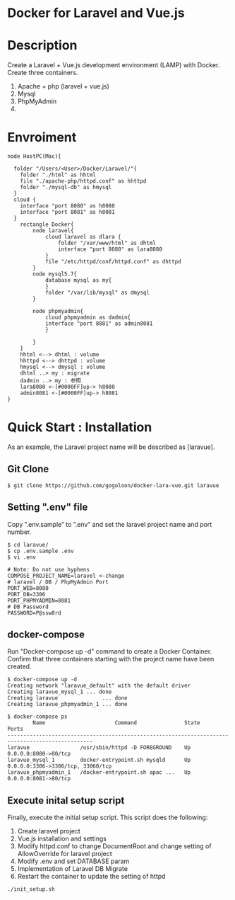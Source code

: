 
# Docker for Laravel and Vue.js

# Description
Create a Laravel + Vue.js development environment (LAMP) with Docker.
Create three containers.
 1. Apache + php (laravel + vue.js)
 1. Mysql
 1. PhpMyAdmin
 2. 
# Envroiment

``` plantuml
node HostPC(Mac){
   
  folder "/Users/<User>/Docker/Laravel/"{
    folder "./html" as hhtml
    file "./apache-php/httpd.conf" as hhttpd
    folder "./mysql-db" as hmysql
  }
  cloud {
    interface "port 8080" as h8080
    interface "port 8081" as h8081
  }
    rectangle Docker{
        node laravel{
            cloud laravel as dlara {
                folder "/var/www/html" as dhtml
                interface "port 8080" as lara8080
            }
            file "/etc/httpd/conf/httpd.conf" as dhttpd
        }
        node mysql5.7{
            database mysql as my{
            }
            folder "/var/lib/mysql" as dmysql
        }

        node phpmyadmin{
            cloud phpmyadmin as dadmin{
            interface "port 8081" as admin8081
            }
            
        }
    }
    hhtml <--> dhtml : volume
    hhttpd <--> dhttpd : volume
    hmysql <--> dmysql : volume
    dhtml ..> my : migrate
    dadmin ..> my : 参照
    lara8080 <-[#0000FF]up-> h8080
    admin8081 <-[#0000FF]up-> h8081
}
```

# Quick Start : Installation

As an example, the Laravel project name will be described as [laravue].

## Git Clone
```
$ git clone https://github.com/gogoloon/docker-lara-vue.git laravue
```

## Setting ".env" file
Copy ”.env.sample” to ”.env” and set the laravel project name and port number.
```
$ cd laravue/
$ cp .env.sample .env
$ vi .env 

# Note: Do not use hyphens
COMPOSE_PROJECT_NAME=laravel <-change
# laravel / DB / PhpMyAdmin Port
PORT_WEB=8080
PORT_DB=3306
PORT_PHPMYADMIN=8081
# DB Password
PASSWORD=P@ssw0rd

```



## docker-compose
Run "Docker-compose up -d" command to create a Docker Container.
Confirm that three containers starting with the project name have been created.
```
$ docker-compose up -d
Creating network "laravue_default" with the default driver
Creating laravue_mysql_1 ... done
Creating laravue              ... done
Creating laravue_phpmyadmin_1 ... done

$ docker-compose ps
        Name                      Command               State                 Ports              
-------------------------------------------------------------------------------------------------
laravue                /usr/sbin/httpd -D FOREGROUND    Up      0.0.0.0:8080->80/tcp             
laravue_mysql_1        docker-entrypoint.sh mysqld      Up      0.0.0.0:3306->3306/tcp, 33060/tcp
laravue_phpmyadmin_1   /docker-entrypoint.sh apac ...   Up      0.0.0.0:8081->80/tcp 
```


## Execute inital setup script

Finally, execute the initial setup script. This script does the following:
 1. Create laravel project
 2. Vue.js installation and settings
 3. Modify httpd.conf to change DocumentRoot and change setting of AllowOverride for laravel project
 4. Modify .env and set DATABASE param
 5. Implementation of Laravel DB Migrate
 6. Restart the container to update the setting of httpd

```
./init_setup.sh
```


